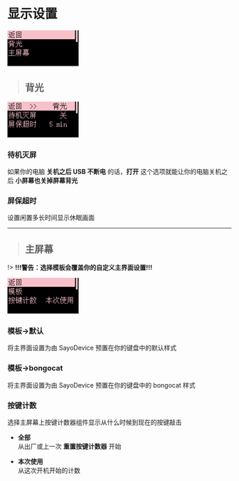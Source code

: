 # 显示设置

![图呢？你刷新一下试试？](img/menu_display.png)

> ## 背光

![图呢？你刷新一下试试？](img/menu_backlight.png)

### 待机灭屏

如果你的电脑 **关机之后 USB 不断电** 的话，**打开** 这个选项就能让你的电脑关机之后 **小屏幕也关掉屏幕背光**

### 屏保超时

设置闲置多长时间显示休眠画面

---

> ## 主屏幕

!> **!!!警告：选择模板会覆盖你的自定义主界面设置!!!**

![图呢？你刷新一下试试？](img/menu_template.png)

### 模板->默认

将主界面设置为由 SayoDevice 预置在你的键盘中的默认样式

### 模板->bongocat

将主界面设置为由 SayoDevice 预置在你的键盘中的 bongocat 样式

### 按键计数

选择主屏幕上按键计数器组件显示从什么时候到现在的按键敲击

- **全部**  
  从出厂或上一次 **重置按键计数器** 开始

- **本次使用**  
  从这次开机开始的计数
